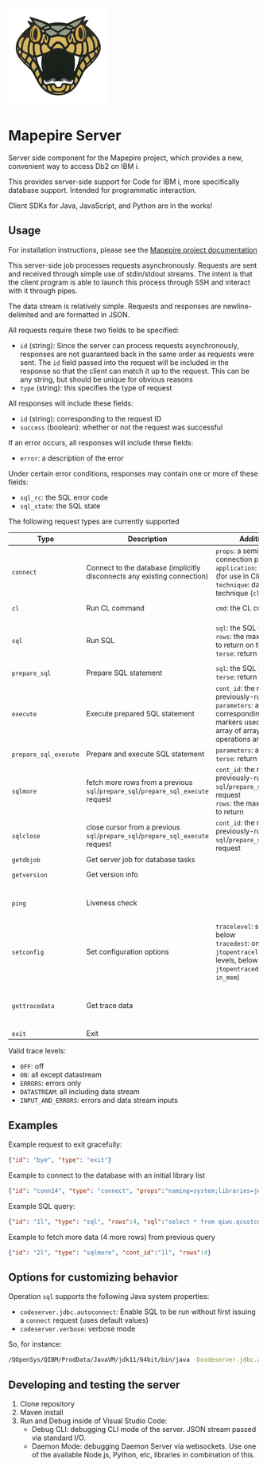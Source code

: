 
<img src="mapepire-logo.png" alt="logo" width="200"/>

# Mapepire Server

Server side component for the Mapepire project, which provides a new, convenient way to access Db2 on IBM i.

This provides server-side support for Code for IBM i, more specifically database support. Intended for programmatic interaction.

Client SDKs for Java, JavaScript, and Python are in the works! 

## Usage

For installation instructions, please see the [Mapepire project documentation](https://mapepire-ibmi.github.io/guides/sysadmin/)

This server-side job processes requests asynchronously. Requests are sent and received
through simple use of stdin/stdout streams. The intent is that the client program
is able to launch this process through SSH and interact with it through pipes. 

The data stream is relatively simple. Requests and responses are newline-delimited and
are formatted in JSON. 

All requests require these two fields to be specified:
- `id` (string): Since the server can process requests asynchronously, responses are not
   guaranteed back in the same order as requests were sent. The `id` field passed into
   the request will be included in the response so that the client can match it up
   to the request. This can be any string, but should be unique for obvious reasons
- `type` (string): this specifies the type of request

All responses will include these fields:
- `id` (string): corresponding to the request ID
- `success` (boolean): whether or not the request was successful

If an error occurs, all responses will include these fields:
- `error`: a description of the error

Under certain error conditions, responses may contain one or more of these fields:
- `sql_rc`: the SQL error code
- `sql_state`: the SQL state

The following request types are currently supported

| Type          | Description   | Additional input fields  | Additional output fields  |
| ------------- | ------------- | ------------- | -------------  |
| `connect`     | Connect to the database (implicitly disconnects any existing connection) | `props`: a semicolon-delimited list of connection properties <br/> `application`: the application name (for use in Client Special Registers) <br/> `technique`: database connection technique (`cli` or `tcp`) | `job`: the server job | 
| `cl`          | Run CL command  | `cmd`: the CL command | `data`: the resulting job log entries | 
| `sql`         | Run SQL  | `sql`: the SQL statement <br/> `rows`: the maximum number of rows to return on the first request <br/> `terse`: return data in terse format | `metadata`: metadata about the result set <br/> `data`: the data <br/> `is_done`: whether all rows were fetched | 
| `prepare_sql`         | Prepare SQL statement  | `sql`: the SQL statement <br/> `terse`: return data in terse format | 
| `execute`         | Execute prepared SQL statement  | `cont_id`: the request ID of the previously-run `sql` or `prepare_sql` <br /> `parameters`: array parameter values corresponding to any parameter markers used. If `parameters` is an array of arrays, then the sql operations are executed as a batch. |   `data`: the data |
| `prepare_sql_execute`         | Prepare and execute SQL statement  | `parameters`: array parameter values <br/> `terse`: return data in terse format |  `data`: the data |
| `sqlmore`     | fetch more rows from a previous `sql`/`prepare_sql`/`prepare_sql_execute` request  | `cont_id`: the request ID of the previously-run `sql`/`prepare_sql`/`prepare_sql_execute` request <br/> `rows`: the maximum number of rows to return | `data`: the data <br/> `is_done`: whether all rows were fetched | 
| `sqlclose`     | close cursor from a previous `sql`/`prepare_sql`/`prepare_sql_execute` request  | `cont_id`: the request ID of the previously-run `sql`/`prepare_sql`/`prepare_sql_execute` request |  | 
| `getdbjob`     | Get server job for database tasks  |  | `job`: the server job | 
| `getversion`   | Get version info  |  | `build_date`: build date <br/> `version`: version | 
| `ping`         | Liveness check |  | `alive`: this program is still responsive <br/> `db_alive`: there is an active connection to the database |
| `setconfig`    | Set configuration options | `tracelevel`: see valid trace levels, below <br/> `tracedest`: one of (`file`, `in_mem`) <br/> `jtopentracelevel`: see valid trace levels, below <br/> `jtopentracedest`: one of (`file`, `in_mem`) | `tracedest`, `tracelevel`,`jtopentracedest`, `jtopentracelevel`, | 
| `gettracedata` | Get trace data |  | `tracedata`: the trace data (as a singular HTML string) <br/> `jtopentracedata`: the JtOpen trace data (plain text) |
| `exit      `   | Exit  |  |  | 

Valid trace levels:
- `OFF`: off
- `ON`: all except datastream
- `ERRORS`: errors only
- `DATASTREAM`: all including data stream
- `INPUT_AND_ERRORS`: errors and data stream inputs

## Examples

Example request to exit gracefully:
```json
{"id": "bye", "type": "exit"}
```

Example to connect to the database with an initial library list
```json
{"id": "conn14", "type": "connect", "props":"naming=system;libraries=jesseg,qiws"}
```

Example SQL query:
```json
{"id": "1l", "type": "sql", "rows":4, "sql":"select * from qiws.qcustcddt"}
```

Example to fetch more data (4 more rows) from previous query
```json
{"id": "2l", "type": "sqlmore", "cont_id":"1l", "rows":4}
```


## Options for customizing behavior

Operation `sql` supports the following Java system properties:
- `codeserver.jdbc.autoconnect`: Enable SQL to be run without first issuing a `connect` request (uses default values)
- `codeserver.verbose`: verbose mode

So, for instance:

```bash
/QOpenSys/QIBM/ProdData/JavaVM/jdk11/64bit/bin/java -Dcodeserver.jdbc.autoconnect=true -jar codeforibmiserver.jar
```

## Developing and testing the server

1. Clone repository
2. Maven install
3. Run and Debug inside of Visual Studio Code:
   * Debug CLI: debugging CLI mode of the server. JSON stream passed via standard I/O.
   * Daemon Mode: debugging Daemon Server via websockets. Use one of the available Node.js, Python, etc, libraries in combination of this.
